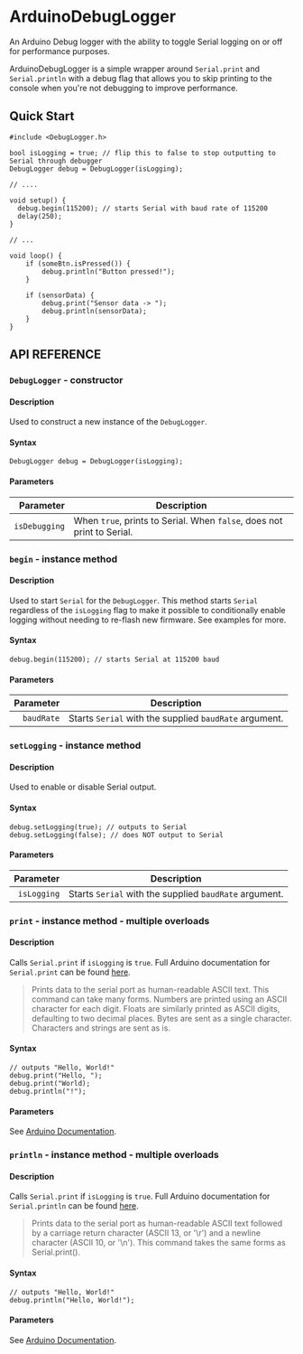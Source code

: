 # ArduinoDebugLogger

An Arduino Debug logger with the ability to toggle Serial logging on or off for performance purposes.

ArduinoDebugLogger is a simple wrapper around `Serial.print` and `Serial.println` with a debug flag that allows you to skip printing to the console when you're not debugging to improve performance.

## Quick Start

```
#include <DebugLogger.h>

bool isLogging = true; // flip this to false to stop outputting to Serial through debugger
DebugLogger debug = DebugLogger(isLogging);

// ....

void setup() {
  debug.begin(115200); // starts Serial with baud rate of 115200
  delay(250);
}

// ...

void loop() {
    if (someBtn.isPressed()) {
        debug.println("Button pressed!");
    }

    if (sensorData) {
        debug.print("Sensor data -> ");
        debug.println(sensorData);
    }
}
```

## API REFERENCE

### `DebugLogger` - constructor

#### Description

Used to construct a new instance of the `DebugLogger`.

#### Syntax

```
DebugLogger debug = DebugLogger(isLogging);
```

#### Parameters

|     Parameter | Description                                                            |
| ------------: | ---------------------------------------------------------------------- |
| `isDebugging` | When `true`, prints to Serial. When `false`, does not print to Serial. |

### `begin` - instance method

#### Description

Used to start `Serial` for the `DebugLogger`. This method starts `Serial` regardless of the
`isLogging` flag to make it possible to conditionally enable logging without needing to
re-flash new firmware. See examples for more.

#### Syntax

```
debug.begin(115200); // starts Serial at 115200 baud
```

#### Parameters

|  Parameter | Description                                            |
| ---------: | ------------------------------------------------------ |
| `baudRate` | Starts `Serial` with the supplied `baudRate` argument. |

### `setLogging` - instance method

#### Description

Used to enable or disable Serial output.

#### Syntax

```
debug.setLogging(true); // outputs to Serial
debug.setLogging(false); // does NOT output to Serial
```

#### Parameters

|   Parameter | Description                                            |
| ----------: | ------------------------------------------------------ |
| `isLogging` | Starts `Serial` with the supplied `baudRate` argument. |

### `print` - instance method - multiple overloads

#### Description

Calls `Serial.print` if `isLogging` is `true`. Full Arduino documentation for `Serial.print` can be found [here](https://reference.arduino.cc/reference/en/language/functions/communication/serial/print/).

> Prints data to the serial port as human-readable ASCII text. This command can take many forms. Numbers are printed using an ASCII character for each digit. Floats are similarly printed as ASCII digits, defaulting to two decimal places. Bytes are sent as a single character. Characters and strings are sent as is.

#### Syntax

```
// outputs "Hello, World!"
debug.print("Hello, ");
debug.print("World);
debug.println("!");
```

#### Parameters

See [Arduino Documentation](https://reference.arduino.cc/reference/en/language/functions/communication/serial/print/).

### `println` - instance method - multiple overloads

#### Description

Calls `Serial.print` if `isLogging` is `true`. Full Arduino documentation for `Serial.println` can be found [here](https://reference.arduino.cc/reference/en/language/functions/communication/serial/println/).

> Prints data to the serial port as human-readable ASCII text followed by a carriage return character (ASCII 13, or '\r') and a newline character (ASCII 10, or '\n'). This command takes the same forms as Serial.print().

#### Syntax

```
// outputs "Hello, World!"
debug.println("Hello, World!");
```

#### Parameters

See [Arduino Documentation](https://reference.arduino.cc/reference/en/language/functions/communication/serial/println/).
